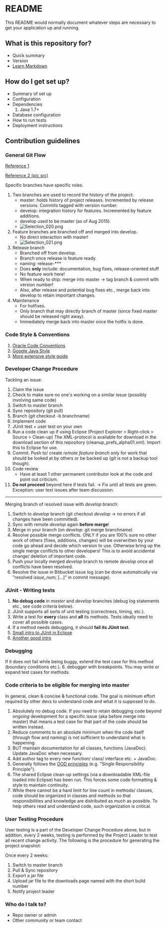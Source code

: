 # README #

This README would normally document whatever steps are necessary to get your application up and running.

## What is this repository for?

* Quick summary
* Version
* [Learn Markdown](https://bitbucket.org/tutorials/markdowndemo)

## How do I get set up?

* Summary of set up
* Configuration
* Dependencies
    1. Java 1.7+
* Database configuration
* How to run tests
* Deployment instructions

## Contribution guidelines

### General Git Flow

[Reference 1](http://nvie.com/posts/a-successful-git-branching-model/)

[Reference 2 (pic src)](https://www.atlassian.com/git/tutorials/comparing-workflows/gitflow-workflow)

Specific branches have specific roles.

1. Two branches are used to record the history of the project:
     * master: holds history of project releases. Incremented by release versions. Commits tagged with version number.
     * develop: integration history for features. Incremented by feature additions.
     * develop used to be master (as of Aug 2015).
     * ![Selection_020.png](https://bitbucket.org/repo/AXqk7r/images/3307300262-Selection_020.png)
2. Feature branches are branched off and merged into develop.
     * No direct interaction with master!
     * ![Selection_021.png](https://bitbucket.org/repo/AXqk7r/images/863398893-Selection_021.png)
3. Release branch
     * Branched off from develop.
     * Branch once release is feature ready.
     * naming: release-***
     * Does **only** include: documentation, bug fixes, release-oriented stuff
     * No feature work here!
     * When ready to ship: merge into master -> tag branch & commit with version number!
     * Also, after release and potential bug fixes etc., merge back into develop to retain important changes.
4. Maintenance
     * For hotfixes.
     * Only branch that may directly branch of master (since fixed master should be released right away).
     * Immediately merge back into master once the hotfix is done.

### Code Style & Conventions
1. [Oracle Code Conventions](http://www.oracle.com/technetwork/java/javase/documentation/codeconvtoc-136057.html)
2. [Google Java Style](https://google-styleguide.googlecode.com/svn/trunk/javaguide.html)
3. [More extensive style guide](http://www.scribd.com/doc/15884743/Java-Coding-Style-by-Achut-Reddy)

### Developer Change Procedure

Tackling an issue:

1. Claim the issue
2. Check to make sure no one's working on a similar issue (possibly involving same code)
3. Switch to master branch
4. Sync repository (git pull)
5. Branch (git checkout -b branchname)
6. Implement code
7. JUnit test + user test on your own
8. Run a code clean up if using Eclipse (Project Explorer > Right-click > Source > Clean-up)
The XML-protocol is available for download in the download section of this repository (cleanup_prefs_alpha01.xml). Import this to Eclipse for use.
9. Commit. Push to/ create _remote feature branch_ only for work that should be looked at by others or be backed up (git is not a backup tool though).
10. Code review
    * Have at least 1 other permanent contributor look at the code and point out criticism.
11. **Do not proceed** beyond here if tests fail. -> Fix until all tests are green. Exception: user test issues after team discussion.
---------------------- 

Merging branch of resolved issue with _develop_ branch:

1. Switch to _develop_ branch (git checkout _develop_ -> no errors if all changes have been committed).
2. Sync with remote _develop_ again **before merge**!
3. Merge in your branch (on _develop_: git merge branchname)
4. Resolve possible merge conflicts. ONLY if you are 100% sure no other work of others (fixes, additions, changes) will be overwritten by your code go ahead and decide which version to use. Otherwise bring up the single merge conflicts to other developers! This is to avoid accidental change/ deletion of important code.
5. Push your locally merged _develop_ branch to remote _develop_ once all conflicts have been resolved.
6. Resolve the issue in Bitbucket issue log (can be done automatically via "resolved _issue_num_; [...]" in commit message). 

### JUnit - Writing tests
1. **No debug code** in _master_ and _develop_ branches (debug log statements etc., see code criteria below).
2. JUnit supports all sorts of unit testing (correctness, timing, etc.).
3. Write a test for **every** class and **all** its methods. Tests ideally need to cover all possible cases. 
4. If a method needs debugging, it should **fail its JUnit test**.
5. [Small intro to JUnit in Eclipse](https://courses.cs.washington.edu/courses/cse143/11wi/eclipse-tutorial/junit.shtml)
6. [Another good intro](http://www.vogella.com/tutorials/JUnit/article.html) 

### Debugging
If it does not fail while being buggy, extend the test case for this method (boundary conditions etc.).
6. debugger with breakpoints. You may write or expand test cases for methods.

### Code criteria to be eligible for merging into master
In general, clean & concise & functional code. The goal is minimum effort required by other devs to understand code and what it is supposed to do.

1. Absolutely no debug code. If you need to retain debugging code beyond *ongoing* development for a specific issue (aka before merge into master) that means a test case for that part of the code should be written instead.
2. Reduce comments to an absolute minimum when the code itself (through flow and naming) is not sufficient to understand what is happening. 
3. BUT maintain documentation for all classes, functions (JavaDoc). Update JavaDoc when necessary.
4. Add author tag to every new function/ class/ interface etc. + JavaDoc.
5. Generally follows the [OOD principles](http://www.oodesign.com/design-principles.html) (e.g. "Single Responsibility Principle").
6. The shared Eclipse clean-up settings (via a downloadable XML-file loaded into Eclipse) has been run. This forces some code formatting & style to maintain continuity.
7. While there cannot be a hard limit for line count in methods/ classes, code should be organized in classes and methods so that responsibilities and knowledge are distributed as much as possible. To help others read and understand code, such organization is critical.

### User Testing Procedure

User testing is a part of the Developer Change Procedure above, but in addition, every 2 weeks, testing is performed by the Project Leader to test all recent change activity.  The following is the procedure for generating the project snapshot:

Once every 2 weeks:

1. Switch to master branch
2. Pull & Sync repository
3. Export a jar file
4. Upload jar file to the downloads page named with the short build number
5. Notify project leader

### Who do I talk to?

* Repo owner or admin
* Other community or team contact
